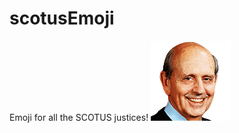 # scotusEmoji
Emoji for all the SCOTUS justices!
![Breyer](https://raw.githubusercontent.com/saw/scotusEmoji/master/breyer.png)
